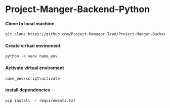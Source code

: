 # Project-Manger-Backend-Python


#### Clone to local machine
```bash
git clone https://github.com/Project-Manager-Team/Project-Manger-Backend-Python.git
```

#### Create virtual enviroment
```bash
python -m venv name_env
```

#### Activate virtual enviroment
```bash
name_env\script\activate
```
#### install dependencies
```bash
pip install -r requirements.txt
```
